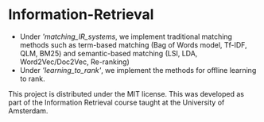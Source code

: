 # Information-Retrieval

- Under *'matching_IR_systems*, we implement traditional matching methods such as term-based matching (Bag of Words model, Tf-IDF, QLM, BM25) and semantic-based matching (LSI, LDA, Word2Vec/Doc2Vec, Re-ranking)
- Under *'learning_to_rank'*, we implement the methods for offline learning to rank. 

This project is distributed under the MIT license. This was developed as part of the Information Retrieval course taught at the University of Amsterdam. 
